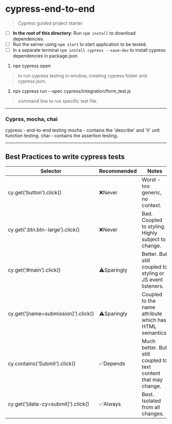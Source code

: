 # cypress-end-to-end
> Cypress guided project starter

- [ ] **In the root of this directory**: Run `npm install` to download dependencies.
- [ ] Run the server using `npm start` to start application to be tested. 
- [ ] In a separate terminal `npm install cypress --save-dev` to install cypress dependencies in package.json

1. npx cypress open
> to run cypress testing in window, creating cypress folder and cypress.json.
  
2. npx cypress run --spec cypress/integration/form_test.js
> command line to run specific test file.

***

### Cyprss, mocha, chai
cypress - end-to-end testing
mocha - contains the 'describe' and 'it' unit function testing.
chai - contains the assertion testing.

***

## Best Practices to write cypress tests

Selector | Recommended | Notes
--- | --- | ---
cy.get(‘button’).click() |	❌Never |	Worst - too generic, no context.
cy.get(‘.btn.btn-large’).click() |	❌Never |	Bad. Coupled to styling. Highly subject to change.
cy.get(‘#main’).click() |	⚠️Sparingly |	Better. But still coupled to styling or JS event listeners.
cy.get(‘[name=submission]’).click() |	⚠️Sparingly |	Coupled to the name attribute which has HTML semantics.
cy.contains(‘Submit’).click() |	✅Depends |	Much better. But still coupled to text content that may change.
cy.get(‘[data-cy=submit]’).click() |	✅Always |	Best. Isolated from all changes.


